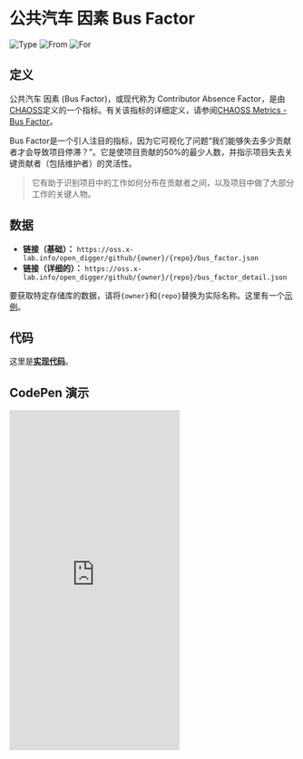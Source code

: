 # 公共汽车 因素 Bus Factor

![Type](https://img.shields.io/badge/类型-公制-blue) ![From](https://img.shields.io/badge/来自-CHAOSS-blue) ![For](https://img.shields.io/badge/为了-项目-blue)

## 定义

公共汽车 因素 (Bus Factor)，或现代称为 Contributor Absence Factor，是由[CHAOSS](https://chaoss.community)定义的一个指标。有关该指标的详细定义，请参阅[CHAOSS Metrics - Bus Factor](https://chaoss.community/metric-bus-factor/)。

Bus Factor是一个引人注目的指标，因为它可视化了问题“我们能够失去多少贡献者才会导致项目停滞？”。它是使项目贡献的50%的最少人数，并指示项目失去关键贡献者（包括维护者）的灵活性。

> 它有助于识别项目中的工作如何分布在贡献者之间，以及项目中做了大部分工作的关键人物。

## 数据

- **链接（基础）：** `https://oss.x-lab.info/open_digger/github/{owner}/{repo}/bus_factor.json`
- **链接（详细的）：** `https://oss.x-lab.info/open_digger/github/{owner}/{repo}/bus_factor_detail.json`

要获取特定存储库的数据，请将`{owner}`和`{repo}`替换为实际名称。这里有一个[示例](https://oss.x-lab.info/open_digger/github/X-lab2017/open-digger/bus_factor.json)。

## 代码

这里是[**实现代码**](https://github.com/X-lab2017/open-digger/blob/master/src/metrics/chaoss.ts#L780)。


## CodePen 演示

<iframe height="600" scrolling="no" title="OpenDigger — [X-lab] OpenRank/Activity/Bus Factor" src="https://codepen.io/frank-zsy/embed/bGjyqQj?default-tab=js%2Cresult" frameborder="no" loading="lazy" allowtransparency="true" allowfullscreen="true">
  See the Pen <a href="https://codepen.io/frank-zsy/pen/bGjyqQj">
  OpenDigger - [X-lab] OpenRank/Activity/Bus Factor</a> by Frank Zhao (<a href="https://codepen.io/frank-zsy">@frank-zsy</a>)
  on <a href="https://codepen.io">CodePen</a>.
</iframe>
